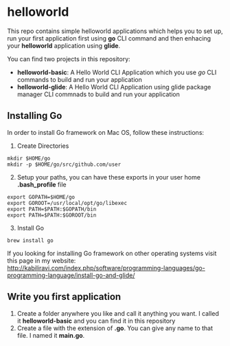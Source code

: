 # helloworld

This repo contains simple helloworld applications which helps you to set up, run your first application first using **go** CLI command and then enhacing your **helloworld** application using **glide**.

You can find two projects in this repository:

- **helloworld-basic**: A Hello World CLI Application which you use *go* CLI commands to build and run your application
- **helloworld-glide**: A Hello World CLI Application using glide package manager CLI commnads to build and run your application

## Installing Go

In order to install Go framework on Mac OS, follow these instructions:

1) Create Directories
```
mkdir $HOME/go
mkdir -p $HOME/go/src/github.com/user
```
2) Setup your paths, you can have these exports in your user home **.bash_profile** file
```
export GOPATH=$HOME/go
export GOROOT=/usr/local/opt/go/libexec
export PATH=$PATH:$GOPATH/bin
export PATH=$PATH:$GOROOT/bin
```
3) Install Go
```
brew install go
```
If you looking for installing Go framework on other operating systems visit this page in my website: http://kabiliravi.com/index.php/software/programming-languages/go-programming-language/install-go-and-glide/

## Write you first application
1) Create a folder anywhere you like and call it anything you want. I called it **helloworld-basic** and you can find it in this repository
2) Create a file with the extension of **.go**. You can give any name to that file. I named it **main.go**.

